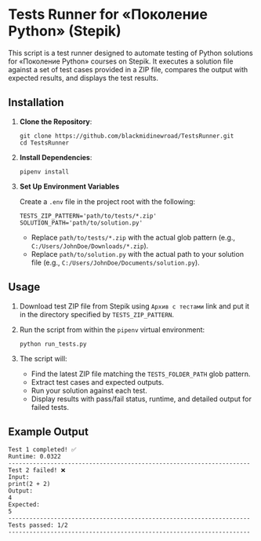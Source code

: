 # Tests Runner for «Поколение Python» (Stepik)
This script is a test runner designed to automate testing of Python solutions for «Поколение Python» courses on Stepik. It executes a solution file against a set of test cases provided in a ZIP file, compares the output with expected results, and displays the test results.


## Installation
1. **Clone the Repository**:
   ```shell
   git clone https://github.com/blackmidinewroad/TestsRunner.git
   cd TestsRunner
   ```

2. **Install Dependencies**:
   ```shell
   pipenv install
   ```

3. **Set Up Environment Variables**

   Create a `.env` file in the project root with the following:
   ```env
   TESTS_ZIP_PATTERN='path/to/tests/*.zip'
   SOLUTION_PATH='path/to/solution.py'
   ```
   - Replace `path/to/tests/*.zip` with the actual glob pattern (e.g., `C:/Users/JohnDoe/Downloads/*.zip`).
   - Replace `path/to/solution.py` with the actual path to your solution file (e.g., `C:/Users/JohnDoe/Documents/solution.py`).


## Usage
1. Download test ZIP file from Stepik using `Архив с тестами` link and put it in the directory specified by `TESTS_ZIP_PATTERN`.

2. Run the script from within the `pipenv` virtual environment:
   ```shell
   python run_tests.py
   ```

3. The script will:
   - Find the latest ZIP file matching the `TESTS_FOLDER_PATH` glob pattern.
   - Extract test cases and expected outputs.
   - Run your solution against each test.
   - Display results with pass/fail status, runtime, and detailed output for failed tests.


## Example Output
```
Test 1 completed! ✅
Runtime: 0.0322
---------------------------------------------------------------------
Test 2 failed! ❌
Input:
print(2 + 2)
Output:
4
Expected:
5
---------------------------------------------------------------------
Tests passed: 1/2
---------------------------------------------------------------------
```